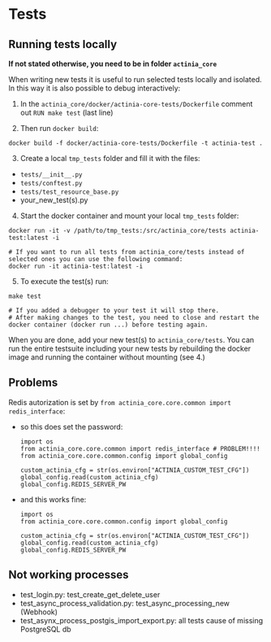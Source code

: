 # Tests



## Running tests locally

__If not stated otherwise, you need to be in folder `actinia_core`__

When writing new tests it is useful to run selected tests locally and isolated. In this way it is also possible to debug interactively:

1. In the `actinia_core/docker/actinia-core-tests/Dockerfile` comment out `RUN make test` (last line)

2. Then run `docker build`:
```
docker build -f docker/actinia-core-tests/Dockerfile -t actinia-test .
```
3. Create a local `tmp_tests` folder and fill it with the files:

- `tests/__init__.py`
- `tests/conftest.py`
- `tests/test_resource_base.py`
- your_new_test(s).py


4. Start the docker container and mount your local `tmp_tests` folder:

```
docker run -it -v /path/to/tmp_tests:/src/actinia_core/tests actinia-test:latest -i

# If you want to run all tests from actinia_core/tests instead of selected ones you can use the following command:
docker run -it actinia-test:latest -i

```

5. To execute the test(s) run:

```
make test

# If you added a debugger to your test it will stop there.
# After making changes to the test, you need to close and restart the docker container (docker run ...) before testing again.
```

When you are done, add your new test(s) to `actinia_core/tests`. You can run the entire testsuite including your new tests by rebuilding the docker image and running the container without mounting (see 4.)


## Problems
Redis autorization is set by `from actinia_core.core.common import redis_interface`:
  * so this does set the password:
    ```
    import os
    from actinia_core.core.common import redis_interface # PROBLEM!!!!
    from actinia_core.core.common.config import global_config

    custom_actinia_cfg = str(os.environ["ACTINIA_CUSTOM_TEST_CFG"])
    global_config.read(custom_actinia_cfg)
    global_config.REDIS_SERVER_PW
    ```
  * and this works fine:
    ```
    import os
    from actinia_core.core.common.config import global_config

    custom_actinia_cfg = str(os.environ["ACTINIA_CUSTOM_TEST_CFG"])
    global_config.read(custom_actinia_cfg)
    global_config.REDIS_SERVER_PW
    ```

## Not working processes
* test_login.py: test_create_get_delete_user
* test_async_process_validation.py: test_async_processing_new (Webhook)
* test_asynx_process_postgis_import_export.py: all tests cause of missing PostgreSQL db
